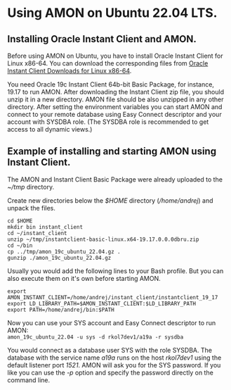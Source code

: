 # Using AMON on Ubuntu 22.04 LTS.

## Installing Oracle Instant Client and AMON.

Before using AMON on Ubuntu, you have to install Oracle Instant Client for Linux x86-64. 
You can download the corresponding files from 
[Oracle Instant Client Downloads for Linux x86-64](https://www.oracle.com/de/database/technologies/instant-client/linux-x86-64-downloads.html).

You need Oracle 19c Instant Client 64b-bit Basic Package, for instance, 19.17 to run AMON. After 
downloading the Instant Client zip file, you should unzip it in a new directory. AMON 
file should be also unzipped in any other directory. After setting the environment variables
you can start AMON and connect to your remote database using Easy Connect descriptor and 
your account with SYSDBA role. (The SYSDBA role is recommended to get access to all dynamic views.)

## Example of installing and starting AMON using Instant Client.

The AMON and Instant Client Basic Package were already uploaded to the *~/tmp* directory.

Create new directories below the *$HOME* directory (*/home/andrej*) and unpack the files.

```
cd $HOME
mkdir bin instant_client
cd ~/instant_client
unzip ~/tmp/instantclient-basic-linux.x64-19.17.0.0.0dbru.zip
cd ~/bin
cp ../tmp/amon_19c_ubuntu_22.04.gz .
gunzip ./amon_19c_ubuntu_22.04.gz 
```

Usually you would add the following lines to your Bash profile. But you can also 
execute them on it's own before starting AMON.

```
export AMON_INSTANT_CLIENT=/home/andrej/instant_client/instantclient_19_17
export LD_LIBRARY_PATH=$AMON_INSTANT_CLIENT:$LD_LIBRARY_PATH
export PATH=/home/andrej/bin:$PATH
```

Now you can use your SYS account and Easy Connect descriptor to run AMON:  
`amon_19c_ubuntu_22.04 -u sys -d rkol7dev1/a19a -r sysdba `

You would connect as a database user SYS with the role SYSDBA. The database with 
the service name *a19a* runs on the host *rkol7dev1* using the default listener 
port *1521*. AMON will ask you for the SYS password. If you like you can use the 
*-p* option and specify the password directly on the command line.
